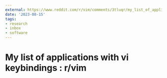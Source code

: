 ```yaml
---
external: https://www.reddit.com/r/vim/comments/3tluqr/my_list_of_applications_with_vi_keybindings/
date: '2023-08-15'
tags:
- research
- inbox
- software
---
```


# My list of applications with vi keybindings : r/vim
